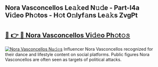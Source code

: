 ## Nora Vasconcellos Le𝚊𝚔ed N𝚞𝚍e - Part-I4a Vi𝚍eo Ph𝚘tos - H𝚘t O𝚗lyf𝚊ns Le𝚊𝚔s ZvgPt

# <h2><a href="http://hf2rpuk.feru.top/?c=Nora+Vasconcellos">🔗 👉 🔴 Nora Vasconcellos Vi𝚍𝚎o Ph𝚘t𝚘𝚜</a></h2>

[![Nora Vasconcellos Nu𝚍𝚎s](https://i.imgur.com/0TWrTi3.gif)](http://hf2rpuk.feru.top/?c=Nora+Vasconcellos)
Influencer Nora Vasconcellos recognized for their dance and lifestyle content on social platforms. Public figures Nora Vasconcellos are often seen as targets of political attacks. 
